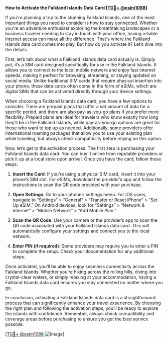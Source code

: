 **How to Activate the Falkland Islands Data Card [[TG💪+ @esim1088](https://t.me/s/esim1088)]**

If you're planning a trip to the stunning Falkland Islands, one of the most important things you need to consider is how to stay connected. Whether you're an adventure enthusiast exploring the breathtaking landscapes or a business traveler needing to stay in touch with your office, having reliable internet access can make all the difference. That's where the Falkland Islands data card comes into play. But how do you activate it? Let’s dive into the details.

First, let’s talk about what a Falkland Islands data card actually is. Simply put, it’s a SIM card designed specifically for use in the Falkland Islands. It allows you to connect to the local mobile network and enjoy fast internet speeds, making it perfect for browsing, streaming, or staying updated on social media. Unlike traditional SIM cards that require physical insertion into your phone, these data cards often come in the form of eSIMs, which are digital SIMs that can be activated directly through your device settings.

When choosing a Falkland Islands data card, you have a few options to consider. There are prepaid plans that offer a set amount of data for a specific period, and there are also pay-as-you-go plans if you prefer more flexibility. Prepaid plans are ideal for travelers who know exactly how long they’ll be in the Falkland Islands, while pay-as-you-go options are great for those who want to top up as needed. Additionally, some providers offer international roaming packages that allow you to use your existing plan while traveling, but always check compatibility before relying on this option.

Now, let’s get to the activation process. The first step is purchasing your Falkland Islands data card. You can buy it online from reputable providers or pick it up at a local store upon arrival. Once you have the card, follow these steps:

1. **Insert the Card**: If you’re using a physical SIM card, insert it into your phone’s SIM slot. For eSIMs, download the provider’s app and follow the instructions to scan the QR code provided with your purchase.

2. **Open Settings**: Go to your phone’s settings menu. For iOS users, navigate to “Settings” > “General” > “Transfer or Reset iPhone” > “Set Up eSIM.” On Android devices, look for “Settings” > “Network & Internet” > “Mobile Network” > “Add Mobile Plan.”

3. **Scan the QR Code**: Use your camera or the provider’s app to scan the QR code associated with your Falkland Islands data card. This will automatically configure your settings and connect you to the local network.

4. **Enter PIN (if required)**: Some providers may require you to enter a PIN to complete the setup. Check your documentation for any additional steps.

Once activated, you’ll be able to enjoy seamless connectivity across the Falkland Islands. Whether you’re hiking across the rolling hills, diving into crystal-clear waters, or simply relaxing at your accommodation, having a Falkland Islands data card ensures you stay connected no matter where you go.

In conclusion, activating a Falkland Islands data card is a straightforward process that can significantly enhance your travel experience. By choosing the right plan and following the activation steps, you’ll be ready to explore the islands with confidence. Remember, always check compatibility and coverage areas before purchasing to ensure you get the best service possible.

[[TG💪+ @esim1088](https://t.me/s/esim1088) ![Image](https://i.postimg.cc/Y0z9fWf4/image.png)]